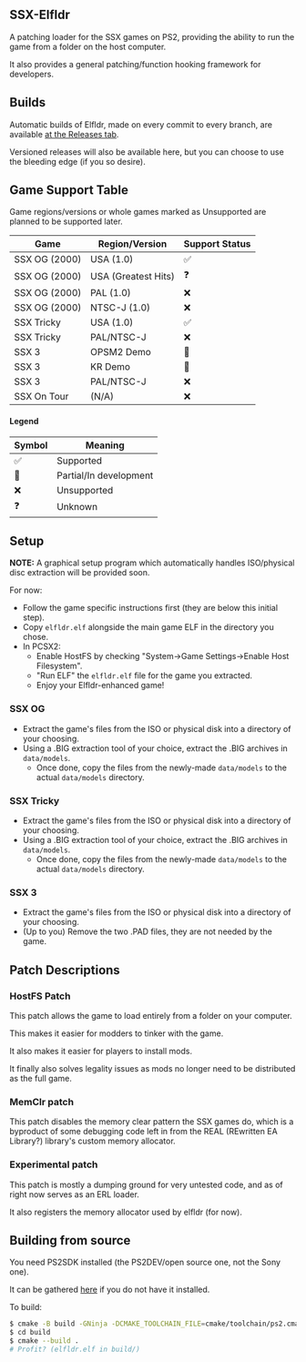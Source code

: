 ## SSX-Elfldr

A patching loader for the SSX games on PS2, providing the ability to run the game from a folder on the host computer.

It also provides a general patching/function hooking framework for developers.

## Builds
Automatic builds of Elfldr, made on every commit to every branch, are available [at the Releases tab](https://github.com/SSXModding/SSX-ElfLdr/releases).

Versioned releases will also be available here, but you can choose to use the bleeding edge (if you so desire).

## Game Support Table
Game regions/versions or whole games marked as Unsupported are planned to be supported later.



| Game          | Region/Version     | Support Status
| --------------|--------------------|---------------|
| SSX OG (2000) | USA (1.0)          | ✅
| SSX OG (2000) | USA (Greatest Hits)| ❓
| SSX OG (2000) | PAL (1.0)          | ❌
| SSX OG (2000) | NTSC-J (1.0)       | ❌
| SSX Tricky    | USA (1.0)          | ✅
| SSX Tricky    | PAL/NTSC-J         | ❌
| SSX 3         | OPSM2 Demo         | 🧩️
| SSX 3         | KR Demo            | 🧩
| SSX 3         | PAL/NTSC-J         | ❌
| SSX On Tour   | (N/A)              | ❌


#### Legend
| Symbol   |  Meaning
| ---------|-----------------------|
|  ✅️      | Supported
|  🧩️       | Partial/In development
|  ❌️      | Unsupported
|  ❓       | Unknown


## Setup
**NOTE:** A graphical setup program which automatically handles ISO/physical disc extraction will be provided soon. 

For now:

- Follow the game specific instructions first (they are below this initial step).
- Copy `elfldr.elf` alongside the main game ELF in the directory you chose.
- In PCSX2:
    - Enable HostFS by checking "System->Game Settings->Enable Host Filesystem".
    - "Run ELF" the `elfldr.elf` file for the game you extracted.
    - Enjoy your Elfldr-enhanced game!

### SSX OG
- Extract the game's files from the ISO or physical disk into a directory of your choosing.
- Using a .BIG extraction tool of your choice, extract the .BIG archives in `data/models`.
  - Once done, copy the files from the newly-made `data/models` to the actual `data/models` directory.

### SSX Tricky
- Extract the game's files from the ISO or physical disk into a directory of your choosing.
- Using a .BIG extraction tool of your choice, extract the .BIG archives in `data/models`.
  - Once done, copy the files from the newly-made `data/models` to the actual `data/models` directory.

### SSX 3
- Extract the game's files from the ISO or physical disk into a directory of your choosing.
- (Up to you) Remove the two .PAD files, they are not needed by the game.

## Patch Descriptions

### HostFS Patch

This patch allows the game to load entirely from a folder on your computer.

This makes it easier for modders to tinker with the game.

It also makes it easier for players to install mods.

It finally also solves legality issues as mods no longer need to be distributed as the full game.

### MemClr patch

This patch disables the memory clear pattern the SSX games do, which is a byproduct of some debugging code left in from the REAL (REwritten EA Library?) library's custom memory allocator.

### Experimental patch

This patch is mostly a dumping ground for very untested code, and as of right now serves as an ERL loader.

It also registers the memory allocator used by elfldr (for now).

## Building from source

You need PS2SDK installed (the PS2DEV/open source one, not the Sony one).

It can be gathered [here](https://github.com/ps2dev/ps2toolchain) if you do not have it installed.

To build:

```bash
$ cmake -B build -GNinja -DCMAKE_TOOLCHAIN_FILE=cmake/toolchain/ps2.cmake
$ cd build
$ cmake --build .
# Profit? (elfldr.elf in build/)
```
